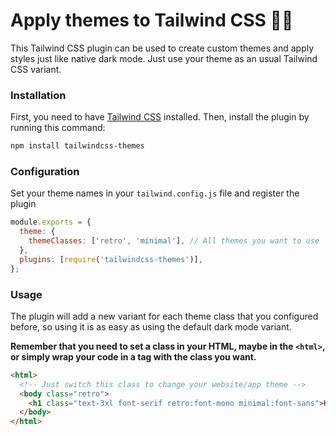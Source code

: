 # Apply themes to Tailwind CSS 💅🏻

This Tailwind CSS plugin can be used to create custom themes and apply styles just like native dark mode.
Just use your theme as an usual Tailwind CSS variant.

### Installation

First, you need to have [Tailwind CSS](https://tailwindcss.com/) installed. Then, install the plugin by running this command:

```bash
npm install tailwindcss-themes
```

### Configuration

Set your theme names in your `tailwind.config.js` file and register the plugin

```js
module.exports = {
  theme: {
    themeClasses: ['retro', 'minimal'], // All themes you want to use
  },
  plugins: [require('tailwindcss-themes')],
};
```

### Usage

The plugin will add a new variant for each theme class that you configured before, so using it is as easy as using the default dark mode variant.

**Remember that you need to set a class in your HTML, maybe in the `<html>`, or simply wrap your code in a tag with the class you want.**

```html
<html>
  <!-- Just switch this class to change your website/app theme -->
  <body class="retro">
    <h1 class="text-3xl font-serif retro:font-mono minimal:font-sans">Hello World</h1>
  </body>
</html>
```
